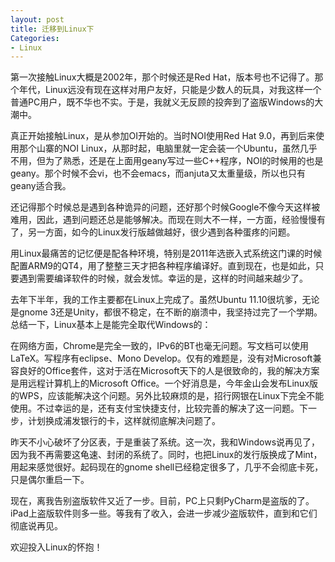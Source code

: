 ```yaml
---
layout: post
title: 迁移到Linux下
Categories:
- Linux
---
```

第一次接触Linux大概是2002年，那个时候还是Red Hat，版本号也不记得了。那个年代，Linux远没有现在这样对用户友好，只能是少数人的玩具，对我这样一个普通PC用户，既不华也不实。于是，我就义无反顾的投奔到了盗版Windows的大潮中。

真正开始接触Linux，是从参加OI开始的。当时NOI使用Red Hat 9.0，再到后来使用那个山寨的NOI Linux，从那时起，电脑里就一定会装一个Ubuntu，虽然几乎不用，但为了熟悉，还是在上面用geany写过一些C++程序，NOI的时候用的也是geany。那个时候不会vi，也不会emacs，而anjuta又太重量级，所以也只有geany适合我。

还记得那个时候总是遇到各种诡异的问题，还好那个时候Google不像今天这样被难用，因此，遇到问题还总是能够解决。而现在则大不一样，一方面，经验慢慢有了，另一方面，如今的Linux发行版越做越好，很少遇到各种蛋疼的问题。

用Linux最痛苦的记忆便是配各种环境，特别是2011年选嵌入式系统这门课的时候配置ARM9的QT4，用了整整三天才把各种程序编译好。直到现在，也是如此，只要遇到需要编译软件的时候，就会发怵。幸运的是，这样的时间越来越少了。

去年下半年，我的工作主要都在Linux上完成了。虽然Ubuntu 11.10很坑爹，无论是gnome 3还是Unity，都很不稳定，在不断的崩溃中，我坚持过完了一个学期。总结一下，Linux基本上是能完全取代Windows的：

在网络方面，Chrome是完全一致的，IPv6的BT也毫无问题。写文档可以使用LaTeX。写程序有eclipse、Mono Develop。仅有的难题是，没有对Microsoft兼容良好的Office套件，这对于活在Microsoft天下的人是很致命的，我的解决方案是用远程计算机上的Microsoft Office。一个好消息是，今年金山会发布Linux版的WPS，应该能解决这个问题。另外比较麻烦的是，招行网银在Linux下完全不能使用。不过幸运的是，还有支付宝快捷支付，比较完善的解决了这一问题。下一步，计划换成浦发银行的卡，这样就彻底解决问题了。

昨天不小心破坏了分区表，于是重装了系统。这一次，我和Windows说再见了，因为我不再需要这龟速、封闭的系统了。同时，也把Linux的发行版换成了Mint，用起来感觉很好。起码现在的gnome shell已经稳定很多了，几乎不会彻底卡死，只是偶尔重启一下。

现在，离我告别盗版软件又近了一步。目前，PC上只剩PyCharm是盗版的了。iPad上盗版软件则多一些。等我有了收入，会进一步减少盗版软件，直到和它们彻底说再见。

欢迎投入Linux的怀抱！
